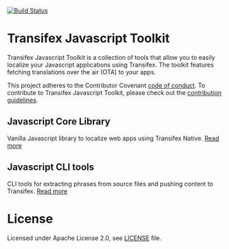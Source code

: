 [![Build Status](https://travis-ci.org/transifex/transifex-javascript.svg?branch=master)](https://travis-ci.org/transifex/transifex-javascript)


# Transifex Javascript Toolkit

Transifex Javascript Toolkit is a collection of tools that allow you to easily localize your Javascript applications using Transifex. The toolkit features fetching translations over the air (OTA) to your apps.

This project adheres to the Contributor Covenant [code of conduct](/CODE_OF_CONDUCT.md). To contribute to Transifex Javascript Toolkit, please check out the [contribution guidelines](/CONTRIBUTING.md).

## Javascript Core Library

Vanilla Javascript library to localize web apps using Transifex Native.
[Read more](https://github.com/transifex/transifex-javascript/tree/master/packages/core)

## Javascript CLI tools

CLI tools for extracting phrases from source files and pushing content to Transifex.
[Read more](https://github.com/transifex/transifex-javascript/tree/master/packages/cli)

# License

Licensed under Apache License 2.0, see [LICENSE](LICENSE) file.
